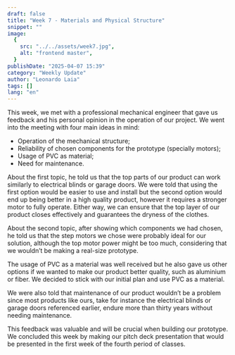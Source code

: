```yaml
---
draft: false
title: "Week 7 - Materials and Physical Structure"
snippet: ""
image:
  {
    src: "../../assets/week7.jpg",
    alt: "frontend master",
  }
publishDate: "2025-04-07 15:39"
category: "Weekly Update"
author: "Leonardo Laia"
tags: []
lang: "en"
---
```


This week, we met with a professional mechanical engineer that gave us feedback and his personal opinion in the operation of our project. We went into the meeting with four main ideas in mind:

- Operation of the mechanical structure;
- Reliability of chosen components for the prototype (specially motors);
- Usage of PVC as material;
- Need for maintenance.

About the first topic, he told us that the top parts of our product can work similarly to electrical blinds or garage doors. We were told that using the first option would be easier to use and install but the second option would end up being better in a high quality product, however it requires a stronger motor to fully operate. Either way, we can ensure that the top layer of our product closes effectively and guarantees the dryness of the clothes. 

About the second topic, after showing which components we had chosen, he told us that the step motors we chose were probably ideal for our solution, although the top motor power might be too much, considering that we wouldn’t be making a real-size prototype.

The usage of PVC as a material was well received but he also gave us other options if we wanted to make our product better quality, such as aluminium or fiber. We decided to stick with our initial plan and use PVC as a material.

We were also told that maintenance of our product wouldn’t be a problem since most products like ours, take for instance the electrical blinds or garage doors referenced earlier, endure more than thirty years without needing maintenance.

This feedback was valuable and will be crucial when building our prototype. 
We concluded this week by making our pitch deck presentation that would be presented in the first week of the fourth period of classes.
